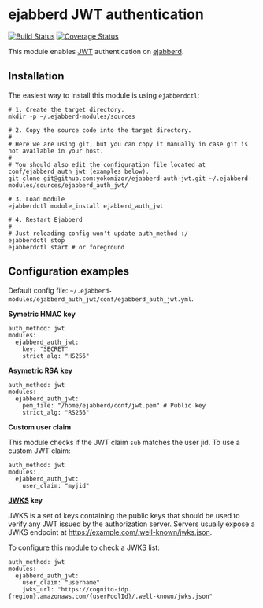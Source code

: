 # ejabberd JWT authentication

[![Build Status](https://travis-ci.org/yokomizor/ejabberd-auth-jwt.svg?branch=master)](https://travis-ci.org/yokomizor/ejabberd-auth-jwt)
[![Coverage Status](https://img.shields.io/coveralls/github/yokomizor/ejabberd-auth-jwt/master.svg)](https://coveralls.io/github/yokomizor/ejabberd-auth-jwt?branch=master)

This module enables [JWT](https://jwt.io/introduction/) authentication on [ejabberd](https://www.ejabberd.im/).

## Installation

The easiest way to install this module is using `ejabberdctl`:

```
# 1. Create the target directory.
mkdir -p ~/.ejabberd-modules/sources

# 2. Copy the source code into the target directory.
#
# Here we are using git, but you can copy it manually in case git is not available in your host.
#
# You should also edit the configuration file located at conf/ejabberd_auth_jwt (examples below).
git clone git@github.com:yokomizor/ejabberd-auth-jwt.git ~/.ejabberd-modules/sources/ejabberd_auth_jwt/

# 3. Load module
ejabberdctl module_install ejabberd_auth_jwt

# 4. Restart Ejabberd
# 
# Just reloading config won't update auth_method :/
ejabberdctl stop
ejabberdctl start # or foreground
```


## Configuration examples

Default config file: `~/.ejabberd-modules/ejabberd_auth_jwt/conf/ejabberd_auth_jwt.yml`.

**Symetric HMAC key**

```
auth_method: jwt
modules:
  ejabberd_auth_jwt:
    key: "SECRET" 
    strict_alg: "HS256" 
```


**Asymetric RSA key**

```
auth_method: jwt
modules:
  ejabberd_auth_jwt:
    pem_file: "/home/ejabberd/conf/jwt.pem" # Public key 
    strict_alg: "RS256" 
```


**Custom user claim**

This module checks if the JWT claim `sub` matches the user jid.
To use a custom JWT claim:

```
auth_method: jwt
modules:
  ejabberd_auth_jwt:
    user_claim: "myjid" 
```


**[JWKS](https://auth0.com/docs/jwks) key**

JWKS is a set of keys containing the public keys that should be used to verify
any JWT issued by the authorization server. Servers usually expose a JWKS
endpoint at https://example.com/.well-known/jwks.json.

To configure this module to check a JWKS list:

```
auth_method: jwt
modules:
  ejabberd_auth_jwt:
    user_claim: "username" 
    jwks_url: "https://cognito-idp.{region}.amazonaws.com/{userPoolId}/.well-known/jwks.json"
```

